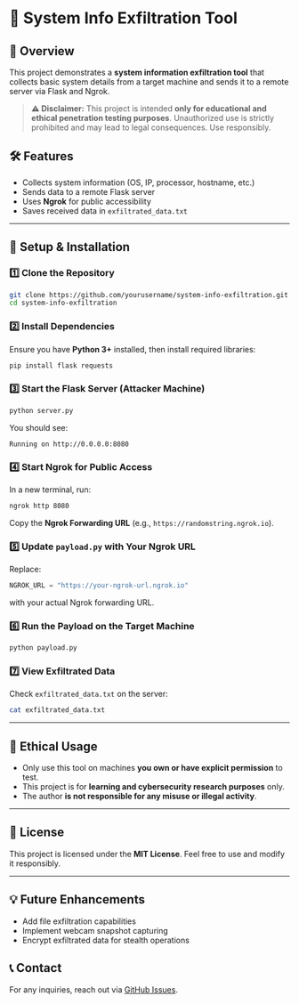 # 🚀 System Info Exfiltration Tool

## 📌 Overview
This project demonstrates a **system information exfiltration tool** that collects basic system details from a target machine and sends it to a remote server via Flask and Ngrok.

> **⚠ Disclaimer:** This project is intended **only for educational and ethical penetration testing purposes**. Unauthorized use is strictly prohibited and may lead to legal consequences. Use responsibly.

## 🛠 Features
- Collects system information (OS, IP, processor, hostname, etc.)
- Sends data to a remote Flask server
- Uses **Ngrok** for public accessibility
- Saves received data in `exfiltrated_data.txt`

---

## 🔧 Setup & Installation

### 1️⃣ **Clone the Repository**
```bash
git clone https://github.com/yourusername/system-info-exfiltration.git
cd system-info-exfiltration
```

### 2️⃣ **Install Dependencies**
Ensure you have **Python 3+** installed, then install required libraries:
```bash
pip install flask requests
```

### 3️⃣ **Start the Flask Server** (Attacker Machine)
```bash
python server.py
```
You should see:
```
Running on http://0.0.0.0:8080
```

### 4️⃣ **Start Ngrok for Public Access**
In a new terminal, run:
```bash
ngrok http 8080
```
Copy the **Ngrok Forwarding URL** (e.g., `https://randomstring.ngrok.io`).

### 5️⃣ **Update `payload.py` with Your Ngrok URL**
Replace:
```python
NGROK_URL = "https://your-ngrok-url.ngrok.io"
```
with your actual Ngrok forwarding URL.

### 6️⃣ **Run the Payload on the Target Machine**
```bash
python payload.py
```

### 7️⃣ **View Exfiltrated Data**
Check `exfiltrated_data.txt` on the server:
```bash
cat exfiltrated_data.txt
```

---

## 🛑 Ethical Usage
- Only use this tool on machines **you own or have explicit permission** to test.
- This project is for **learning and cybersecurity research purposes** only.
- The author **is not responsible for any misuse or illegal activity**.

---

## 📜 License
This project is licensed under the **MIT License**. Feel free to use and modify it responsibly.

---

## 💡 Future Enhancements
- Add file exfiltration capabilities
- Implement webcam snapshot capturing
- Encrypt exfiltrated data for stealth operations

## 📞 Contact
For any inquiries, reach out via [GitHub Issues](https://github.com/yourusername/system-info-exfiltration/issues).

